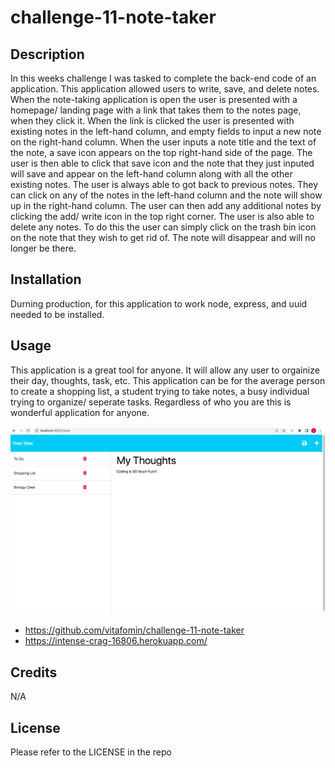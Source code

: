 # challenge-11-note-taker

## Description

In this weeks challenge I was tasked to complete the back-end code of an application. This application allowed users to write, save, and delete notes. When the note-taking application is open the user is presented with a homepage/ landing page with a link that takes them to the notes page, when they click it. When the link is clicked the user is presented with existing notes in the left-hand column, and empty fields to input a new note on the right-hand column. When the user inputs a note title and the text of the note, a save icon appears on the top right-hand side of the page. The user is then able to click that save icon and the note that they just inputed will save and appear on the left-hand column along with all the other existing notes. The user is always able to got back to previous notes. They can click on any of the notes in the left-hand column and the note will show up in the right-hand column. The user can then add any additional notes by clicking the add/ write icon in the top right corner. The user is also able to delete any notes. To do this the user can simply click on the trash bin icon on the note that they wish to get rid of. The note will disappear and will no longer be there. 


## Installation

Durning production, for this application to work node, express, and uuid needed to be installed.  


## Usage

This application is a great tool for anyone. It will allow any user to orgainize their day, thoughts, task, etc. This application can be for the average person to create a shopping list, a student trying to take notes, a busy individual trying to organize/ seperate tasks. Regardless of who you are this is wonderful application for anyone.

![challenge-11-screenshot](./challenge-11-screenshot.png)
* https://github.com/vitafomin/challenge-11-note-taker
* https://intense-crag-16806.herokuapp.com/


## Credits

N/A

## License

Please refer to the LICENSE in the repo